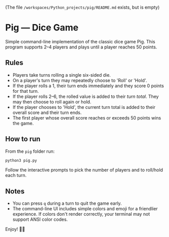 (The file `/workspaces/Python_projects/pig/README.md` exists, but is empty)
# Pig — Dice Game

Simple command-line implementation of the classic dice game Pig. This program supports 2–4 players and plays until a player reaches 50 points.

## Rules

- Players take turns rolling a single six-sided die.
- On a player's turn they may repeatedly choose to 'Roll' or 'Hold'.
- If the player rolls a 1, their turn ends immediately and they score 0 points for that turn.
- If the player rolls 2–6, the rolled value is added to their _turn total_. They may then choose to roll again or hold.
- If the player chooses to 'Hold', the current turn total is added to their overall score and their turn ends.
- The first player whose overall score reaches or exceeds 50 points wins the game.

## How to run

From the `pig` folder run:

```bash
python3 pig.py
```

Follow the interactive prompts to pick the number of players and to roll/hold each turn.

## Notes

- You can press `q` during a turn to quit the game early.
- The command-line UI includes simple colors and emoji for a friendlier experience. If colors don't render correctly, your terminal may not support ANSI color codes.

Enjoy! 🎲🐷
